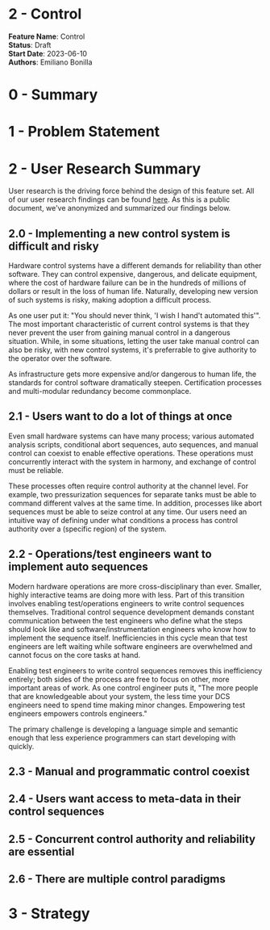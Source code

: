 # 2 - Control

**Feature Name**: Control <br />
**Status**: Draft <br />
**Start Date**: 2023-06-10 <br />
**Authors**: Emiliano Bonilla <br />

# 0 - Summary

# 1 - Problem Statement

# 2 - User Research Summary

User research is the driving force behind the design of this feature set. All of our
user research findings can be
found [here](https://drive.google.com/drive/u/0/folders/13Vc-G5CNzCwhxx9vNsHJLECK9Mrqz0if).
As this is a public document, we've anonymized and summarized our findings below.

## 2.0 - Implementing a new control system is difficult and risky

Hardware control systems have a different demands for reliability than other software. They
can control expensive, dangerous, and delicate equipment, where the cost of hardware
failure can be in the hundreds of millions of dollars or result in the loss of human
life. Naturally, developing new version of such systems is risky, making adoption a
difficult process.

As one user put it: "You should never think, 'I wish I hand't automated this'". The most
important characteristic of current control systems is that they never prevent the user
from gaining manual control in a dangerous situation. While, in some situations, letting
the user take manual control can also be risky, with new control systems, it's preferrable
to give authority to the operator over the software.

As infrastructure gets more expensive and/or dangerous to human life, the standards for
control software dramatically steepen. Certification processes and multi-modular
redundancy become commonplace.

## 2.1 - Users want to do a lot of things at once

Even small hardware systems can have many process; various automated analysis
scripts, conditional abort sequences, auto sequences, and manual control can coexist
to enable effective operations. These operations must concurrently interact with the
system in harmony, and exchange of control must be reliable.

These processes often require control authority at the channel level. For example, two
pressurization sequences for separate tanks must be able to command different valves at
the same time. In addition, processes like abort sequences must be able to seize control
at any time. Our users need an intuitive way of defining under what conditions a process
has control authority over a (specific region) of the system.

## 2.2 - Operations/test engineers want to implement auto sequences

Modern hardware operations are more cross-disciplinary than ever. Smaller, highly
interactive teams are doing more with less. Part of this transition involves
enabling test/operations engineers to write control sequences themselves. Traditional
control sequence development demands constant communication between the test engineers
who define what the steps should look like and software/instrumentation engineers who
know how to implement the sequence itself. Inefficiencies in this cycle mean that test
engineers are left waiting while software engineers are overwhelmed and cannot focus
on the core tasks at hand.

Enabling test engineers to write control sequences removes this inefficiency entirely;
both sides of the process are free to focus on other, more important areas of work. As
one control engineer puts it, "The more people that are knowledgeable about your system,
the less time your DCS engineers need to spend time making minor changes. Empowering
test engineers empowers controls engineers."

The primary challenge is developing a language simple and semantic enough that less
experience programmers can start developing with quickly.

## 2.3 - Manual and programmatic control coexist

## 2.4 - Users want access to meta-data in their control sequences

## 2.5 - Concurrent control authority and reliability are essential

## 2.6 - There are multiple control paradigms

# 3 - Strategy
